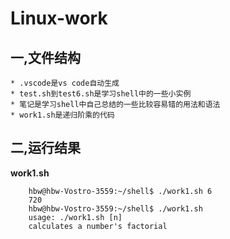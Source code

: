 # Linux-work

## 一,文件结构
    * .vscode是vs code自动生成
    * test.sh到test6.sh是学习shell中的一些小实例
    * 笔记是学习shell中自己总结的一些比较容易错的用法和语法
    * work1.sh是递归阶乘的代码

## 二,运行结果
**work1.sh**

        hbw@hbw-Vostro-3559:~/shell$ ./work1.sh 6
        720
        hbw@hbw-Vostro-3559:~/shell$ ./work1.sh
        usage: ./work1.sh [n]
        calculates a number's factorial
